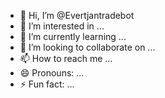 - 👋 Hi, I’m @Evertjantradebot
- 👀 I’m interested in ...
- 🌱 I’m currently learning ...
- 💞️ I’m looking to collaborate on ...
- 📫 How to reach me ...
- 😄 Pronouns: ...
- ⚡ Fun fact: ...

<!---
Evertjantradebot/Evertjantradebot is a ✨ special ✨ repository because its `README.md` (this file) appears on your GitHub profile.
You can click the Preview link to take a look at your changes.
--->
